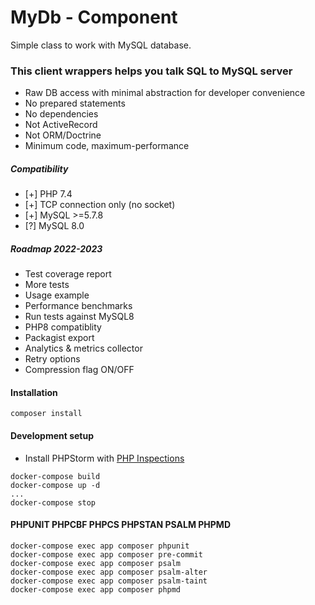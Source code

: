 <!---
This file is part of the sshilko/php-sql-mydb package.

(c) Sergei Shilko <contact@sshilko.com>

MIT License

For the full copyright and license information, please view the LICENSE
file that was distributed with this source code.
-->
MyDb - Component
=================
Simple class to work with MySQL database.

### This client wrappers helps you talk SQL to MySQL server

- Raw DB access with minimal abstraction for developer convenience
- No prepared statements
- No dependencies
- Not ActiveRecord
- Not ORM/Doctrine
- Minimum code, maximum-performance

##### Compatibility

- [+] PHP 7.4
- [+] TCP connection only (no socket)
- [+] MySQL >=5.7.8
- [?] MySQL 8.0

##### Roadmap 2022-2023

- Test coverage report
- More tests
- Usage example
- Performance benchmarks
- Run tests against MySQL8
- PHP8 compatiblity
- Packagist export
- Analytics & metrics collector
- Retry options
- Compression flag ON/OFF

#### Installation

```
composer install
```

#### Development setup

- Install PHPStorm with [PHP Inspections](https://github.com/kalessil/phpinspectionsea)

```
docker-compose build
docker-compose up -d
...
docker-compose stop
```

#### PHPUNIT PHPCBF PHPCS PHPSTAN PSALM PHPMD
```
docker-compose exec app composer phpunit
docker-compose exec app composer pre-commit
docker-compose exec app composer psalm
docker-compose exec app composer psalm-alter
docker-compose exec app composer psalm-taint
docker-compose exec app composer phpmd
```
